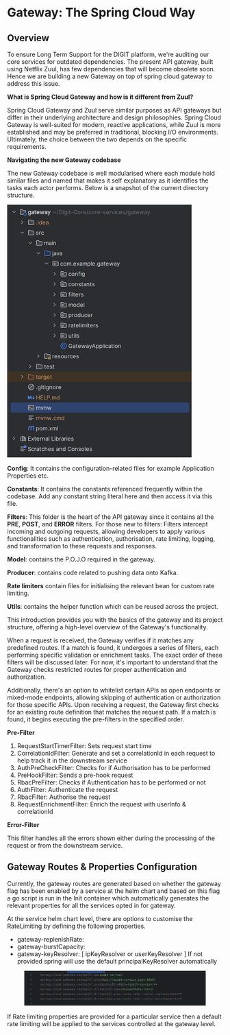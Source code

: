 # Gateway: The Spring Cloud Way

## Overview

To ensure Long Term Support for the DIGIT platform, we're auditing our core services for outdated dependencies. The present API gateway, built using Netflix Zuul, has few dependencies that will become obsolete soon. Hence we are building a new Gateway on top of spring cloud gateway to address this issue.&#x20;

**What is Spring Cloud Gateway and how is it different from Zuul?**

Spring Cloud Gateway and Zuul serve similar purposes as API gateways but differ in their underlying architecture and design philosophies. Spring Cloud Gateway is well-suited for modern, reactive applications, while Zuul is more established and may be preferred in traditional, blocking I/O environments. Ultimately, the choice between the two depends on the specific requirements.

**Navigating the new Gateway codebase**&#x20;

The new Gateway codebase is well modularised where each module hold similar files and named that makes it self explanatory as it identifies the tasks each actor performs. Below is a snapshot of the current directory structure.&#x20;

![](<../../../.gitbook/assets/image (315).png>)&#x20;

**Config**: It contains the configuration-related files for example Application Properties etc.

**Constants**: It contains the constants referenced frequently within the codebase. Add any constant string literal here and then access it via this file.

**Filters**: This folder is the heart of the API gateway since it contains all the **PRE**, **POST**, and **ERROR** filters. For those new to filters: Filters intercept incoming and outgoing requests, allowing developers to apply various functionalities such as authentication, authorisation, rate limiting, logging, and transformation to these requests and responses.

**Model**: contains the P.O.J.O required in the gateway.

**Producer**: contains code related to pushing data onto Kafka.

**Rate limiters** contain files for initialising the relevant bean for custom rate limiting.

**Utils**: contains the helper function which can be reused across the project.&#x20;

This introduction provides you with the basics of the gateway and its project structure, offering a high-level overview of the Gateway's functionality.

When a request is received, the Gateway verifies if it matches any predefined routes. If a match is found, it undergoes a series of filters, each performing specific validation or enrichment tasks. The exact order of these filters will be discussed later. For now, it's important to understand that the Gateway checks restricted routes for proper authentication and authorization.&#x20;

Additionally, there's an option to whitelist certain APIs as open endpoints or mixed-mode endpoints, allowing skipping of authentication or authorization for those specific APIs. Upon receiving a request, the Gateway first checks for an existing route definition that matches the request path. If a match is found, it begins executing the pre-filters in the specified order.

**Pre-Filter**

1. RequestStartTimerFilter:  Sets request start time&#x20;
2. CorrelationIdFilter: Generate and set a correlationId in each request to help track it in the downstream service
3. AuthPreCheckFilter: Checks for if Authorisation has to be performed
4. PreHookFilter: Sends a pre-hook request
5. RbacPreFilter: Checks if Authentication has to be performed or not
6. AuthFilter: Authenticate the request
7. RbacFilter: Authorise the request
8. RequestEnrichmentFilter: Enrich the request with userInfo & correlationId

**Error-Filter**

This filter handles all the errors shown either during the processing of the request or from the downstream service.

## Gateway Routes & Properties Configuration

Currently, the gateway routes are generated based on whether the gateway flag has been enabled by a service at the helm chart and based on this flag a go script is run in the Init container which automatically generates the relevant properties for all the services opted in for gateway.

At the service helm chart level, there are options to customise the RateLimiting by defining the following properties.

* gateway-replenishRate:&#x20;
* gateway-burstCapacity:
* gateway-keyResolver: \[ ipKeyResolver or userKeyResolver ] If not provided spring will use the default principalKeyResolver automatically

<figure><img src="../../../.gitbook/assets/image (2) (2).png" alt=""><figcaption></figcaption></figure>

If Rate limiting properties are provided for a particular service then a default rate limiting will be applied to the services controlled at the gateway level.

